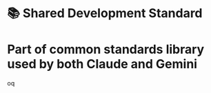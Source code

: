 # 📚 Shared Development Standard
# Part of common standards library used by both Claude and Gemini

oq
